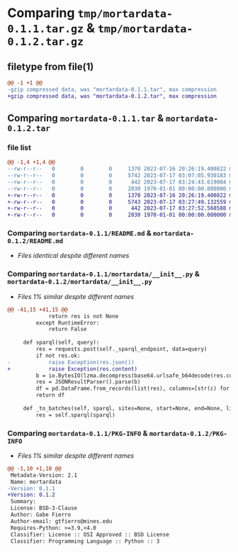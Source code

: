 # Comparing `tmp/mortardata-0.1.1.tar.gz` & `tmp/mortardata-0.1.2.tar.gz`

## filetype from file(1)

```diff
@@ -1 +1 @@
-gzip compressed data, was "mortardata-0.1.1.tar", max compression
+gzip compressed data, was "mortardata-0.1.2.tar", max compression
```

## Comparing `mortardata-0.1.1.tar` & `mortardata-0.1.2.tar`

### file list

```diff
@@ -1,4 +1,4 @@
--rw-r--r--   0        0        0     1370 2023-07-16 20:26:19.400822 mortardata-0.1.1/README.md
--rw-r--r--   0        0        0     5742 2023-07-17 03:07:05.930183 mortardata-0.1.1/mortardata/__init__.py
--rw-r--r--   0        0        0      442 2023-07-17 03:24:43.619004 mortardata-0.1.1/pyproject.toml
--rw-r--r--   0        0        0     2030 1970-01-01 00:00:00.000000 mortardata-0.1.1/PKG-INFO
+-rw-r--r--   0        0        0     1370 2023-07-16 20:26:19.400822 mortardata-0.1.2/README.md
+-rw-r--r--   0        0        0     5743 2023-07-17 03:27:49.132559 mortardata-0.1.2/mortardata/__init__.py
+-rw-r--r--   0        0        0      442 2023-07-17 03:27:52.568588 mortardata-0.1.2/pyproject.toml
+-rw-r--r--   0        0        0     2030 1970-01-01 00:00:00.000000 mortardata-0.1.2/PKG-INFO
```

### Comparing `mortardata-0.1.1/README.md` & `mortardata-0.1.2/README.md`

 * *Files identical despite different names*

### Comparing `mortardata-0.1.1/mortardata/__init__.py` & `mortardata-0.1.2/mortardata/__init__.py`

 * *Files 1% similar despite different names*

```diff
@@ -41,15 +41,15 @@
             return res is not None
         except RuntimeError:
             return False
 
     def sparql(self, query):
         res = requests.post(self._sparql_endpoint, data=query)
         if not res.ok:
-            raise Exception(res.json())
+            raise Exception(res.content)
         b = io.BytesIO(lzma.decompress(base64.urlsafe_b64decode(res.content)))
         res = JSONResultParser().parse(b)
         df = pd.DataFrame.from_records(list(res), columns=[str(c) for c in res.vars])
         return df
 
     def _to_batches(self, sparql, sites=None, start=None, end=None, limit=None):
         res = self.sparql(sparql)
```

### Comparing `mortardata-0.1.1/PKG-INFO` & `mortardata-0.1.2/PKG-INFO`

 * *Files 1% similar despite different names*

```diff
@@ -1,10 +1,10 @@
 Metadata-Version: 2.1
 Name: mortardata
-Version: 0.1.1
+Version: 0.1.2
 Summary: 
 License: BSD-3-Clause
 Author: Gabe Fierro
 Author-email: gtfierro@mines.edu
 Requires-Python: >=3.9,<4.0
 Classifier: License :: OSI Approved :: BSD License
 Classifier: Programming Language :: Python :: 3
```

